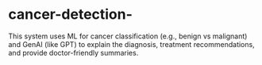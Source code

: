 # cancer-detection-
This system uses ML for cancer classification (e.g., benign vs malignant) and GenAI (like GPT) to explain the diagnosis, treatment recommendations, and provide doctor-friendly summaries.
